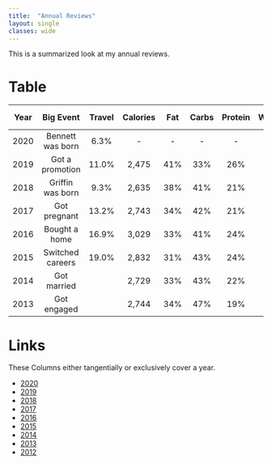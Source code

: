 ```yaml
---
title:  "Annual Reviews"
layout: single
classes: wide
---
```


This is a summarized look at my annual reviews.

# Table

| Year |       Big Event      | Travel | Calories |  Fat  | Carbs  | Protein  | Workouts |   Bedtime  |    Wake   | Sleep Duration | Weight |
|:----:|:--------------------:|:------:|:--------:|:------:|:-------:|:---------:|:---------:|:----------:|:---------:|:--------------:|:------:|
| 2020 | Bennett was born   |  6.3% | -     | -     | -    | -    |    128    | 11:08p |  6:53a |      6:52      |  218.6 |
| 2019 | Got a promotion    | 11.0% | 2,475 | 41%   |  33% | 26%  |    129    | 11:08p |  6:16a |      7:33      |  221.1 |
| 2018 | Griffin was born   |  9.3% | 2,635 | 38%   |  41% | 21%  |     97    | 11:40p |  6:05a |      6:50      |  229.7 |
| 2017 | Got pregnant       | 13.2% | 2,743 | 34%   |  42% | 21%  |    126    | 11:09p |  6:25a |      7:24      |  230.3 |
| 2016 | Bought a home      | 16.9% | 3,029 | 33%   |  41% | 24%  |    159    | 11:17p |  6:31a |      7:22      |  228.2 |
| 2015 | Switched careers   | 19.0% | 2,832 | 31%   |  43% | 24%  |     97    | 11:51p |  7:10a |      7:33      |  230.3 |
| 2014 | Got married        |       | 2,729 | 33%   |  43% | 22%  |     85    | 11:56p |    -     |      7:29      |  229.6 |
| 2013 | Got engaged        |       | 2,744 | 34%   |  47% | 19%  |     58    |            |          |                |        |

# Links
These Columns either tangentially or exclusively cover a year.

- [2020](https://aarongilly.com/404/)
- [2019](https://aarongilly.com/384-2020-is-the-future/)
- [2018](https://aarongilly.com/359-retrospective/)
- [2017](https://aarongilly.com/331-no-zero-days-escape-rooms-podcast/)
- [2016](https://aarongilly.com/304-2017-is-prime-number/)
- [2015](https://aarongilly.com/277-year-year-1/)
- [2014](https://aarongilly.com/226-build-it-yourself/)
- [2013](https://aarongilly.com/132-30-day-challenges-dominion-box-and/)
- [2012](https://aarongilly.com/55/)